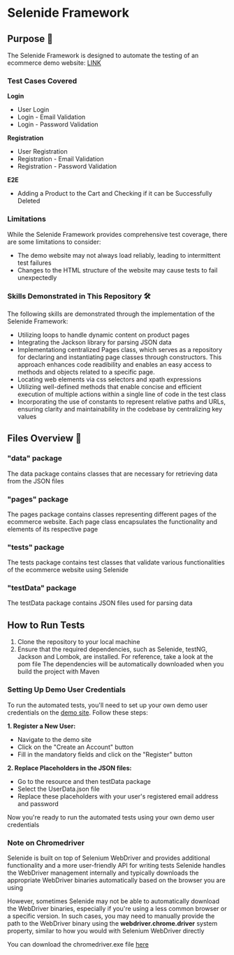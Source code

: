 # Selenide Framework

## Purpose 🎯
The Selenide Framework is designed to automate the testing of an ecommerce demo website: [LINK](https://ecommerce.tealiumdemo.com/)

### Test Cases Covered
**Login**
* User Login
* Login - Email Validation
* Login - Password Validation

**Registration**
* User Registration
* Registration - Email Validation
* Registration - Password Validation

**E2E**
* Adding a Product to the Cart and Checking if it can be Successfully Deleted 

### Limitations
While the Selenide Framework provides comprehensive test coverage, there are some limitations to consider:
* The demo website may not always load reliably, leading to intermittent test failures
* Changes to the HTML structure of the website may cause tests to fail unexpectedly

### Skills Demonstrated in This Repository 🛠️ 
The following skills are demonstrated through the implementation of the Selenide Framework:
* Utilizing loops to handle dynamic content on product pages
* Integrating the Jackson library for parsing JSON data
* Implementationg centralized Pages class, which serves as a repository for declaring and instantiating page classes through constructors.
This approach enhances code readibility and enables an easy access to methods and objects related to a specific page.
* Locating web elements via css selectors and xpath expressions 
* Utilizing well-defined methods that enable concise and efficient execution of multiple actions within a single line of code in the test class
* Incorporating the use of constants to represent relative paths and URLs, ensuring clarity and maintainability in the codebase by centralizing key values 

## Files Overview 📁

### "data" package
The data package contains classes that are necessary for retrieving data from the JSON files

### "pages" package
The pages package contains classes representing different pages of the ecommerce website. Each page class encapsulates the functionality and elements of its respective page

### "tests" package
The tests package contains test classes that validate various functionalities of the ecommerce website using Selenide

### "testData" package
The testData package contains JSON files used for parsing data

## How to Run Tests

1. Clone the repository to your local machine
2. Ensure that the required dependencies, such as Selenide, testNG, Jackson and Lombok, are installed. For reference, take a look at the pom file
The dependencies will be automatically downloaded when you build the project with Maven

### Setting Up Demo User Credentials
To run the automated tests, you'll need to set up your own demo user credentials on the [demo site](https://ecommerce.tealiumdemo.com/). 
Follow these steps:

**1. Register a New User:**
* Navigate to the demo site
* Click on the "Create an Account" button
* Fill in the mandatory fields and click on the "Register" button

**2. Replace Placeholders in the JSON files:**
  * Go to the resource and then testData package
  * Select the UserData.json file
  * Replace these placeholders with your user's registered email address and password
 
Now you're ready to run the automated tests using your own demo user credentials

### Note on Chromedriver

Selenide is built on top of Selenium WebDriver and provides additional functionality and a more user-friendly API for writing tests 
Selenide handles the WebDriver management internally and typically downloads the appropriate WebDriver binaries automatically based on the browser you are using

However, sometimes Selenide may not be able to automatically download the WebDriver binaries, especially if you're using a less common browser or a specific version.
In such cases, you may need to manually provide the path to the WebDriver binary using the **webdriver.chrome.driver** system property, similar to how you would with Selenium WebDriver directly

You can download the chromedriver.exe file [here](https://googlechromelabs.github.io/chrome-for-testing/) 








